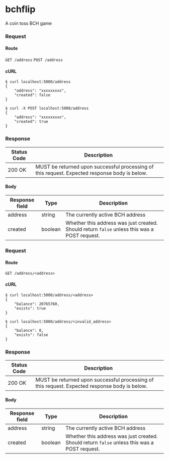# bchflip
A coin toss BCH game

### Request

#### Route
`GET /address`
`POST /address`

#### cURL
```
$ curl localhost:5000/address
{
    "address": "xxxxxxxxx", 
    "created": false
}

$ curl -X POST localhost:5000/address
{
    "address": "xxxxxxxxx", 
    "created": true
}
```

### Response

| Status Code | Description |
| --- | --- |
| 200 OK | MUST be returned upon successful processing of this request. Expected response body is below. |

#### Body

| Response field | Type | Description |
| --- | --- | --- |
| address | string | The currently active BCH address |
| created | boolean | Whether this address was just created. Should return `false` unless this was a POST request. |

### Request

#### Route
`GET /address/<address>`

#### cURL
```
$ curl localhost:5000/address/<address>
{
    "balance": 20765760, 
    "exists": true
}

$ curl localhost:5000/address/<invalid_address>
{
    "balance": 0, 
    "exists": false
}
```

### Response

| Status Code | Description |
| --- | --- |
| 200 OK | MUST be returned upon successful processing of this request. Expected response body is below. |

#### Body

| Response field | Type | Description |
| --- | --- | --- |
| address | string | The currently active BCH address |
| created | boolean | Whether this address was just created. Should return `false` unless this was a POST request. |

